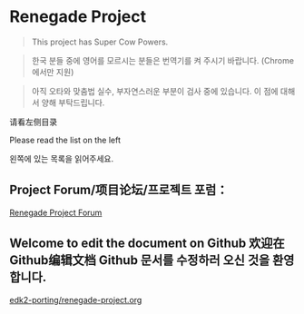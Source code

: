 # Renegade Project

> This project has Super Cow Powers.

> 한국 분들 중에 영어를 모르시는 분들은 번역기를 켜 주시기 바랍니다. (Chrome에서만 지원)

> 아직 오타와 맞춤법 실수, 부자연스러운 부분이 검사 중에 있습니다. 이 점에 대해서 양해 부탁드립니다.

请看左侧目录

Please read the list on the left

왼쪽에 있는 목록을 읽어주세요.

## Project Forum/项目论坛/프로젝트 포럼：

[Renegade Project Forum](https://forum.renegade-project.org/)

## Welcome to edit the document on Github 欢迎在Github编辑文档 Github 문서를 수정하러 오신 것을 환영합니다.

[edk2-porting/renegade-project.org](https://github.com/edk2-porting/renegade-project.org/)
